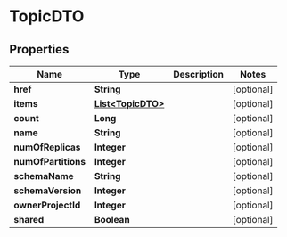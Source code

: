 # TopicDTO

## Properties
Name | Type | Description | Notes
------------ | ------------- | ------------- | -------------
**href** | **String** |  |  [optional]
**items** | [**List&lt;TopicDTO&gt;**](TopicDTO.md) |  |  [optional]
**count** | **Long** |  |  [optional]
**name** | **String** |  |  [optional]
**numOfReplicas** | **Integer** |  |  [optional]
**numOfPartitions** | **Integer** |  |  [optional]
**schemaName** | **String** |  |  [optional]
**schemaVersion** | **Integer** |  |  [optional]
**ownerProjectId** | **Integer** |  |  [optional]
**shared** | **Boolean** |  |  [optional]
